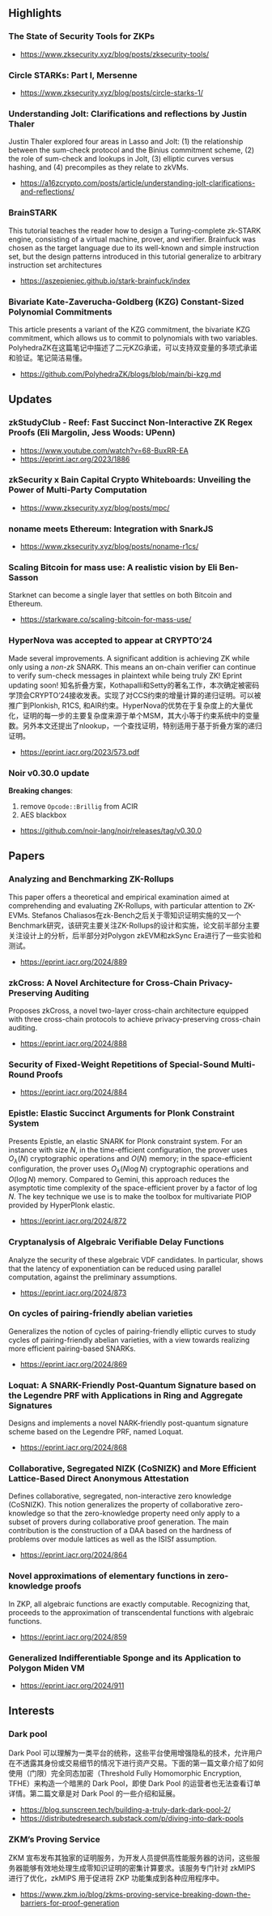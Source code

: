 ## Highlights
### The State of Security Tools for ZKPs
- <https://www.zksecurity.xyz/blog/posts/zksecurity-tools/>

### Circle STARKs: Part I, Mersenne
- <https://www.zksecurity.xyz/blog/posts/circle-starks-1/>

### Understanding Jolt: Clarifications and reflections by Justin Thaler
Justin Thaler explored four areas in Lasso and Jolt: (1) the relationship between the sum-check protocol and the Binius commitment scheme, (2) the role of sum-check and lookups in Jolt, (3) elliptic curves versus hashing, and (4) precompiles as they relate to zkVMs.
- <https://a16zcrypto.com/posts/article/understanding-jolt-clarifications-and-reflections/>

### BrainSTARK

This tutorial teaches the reader how to design a Turing-complete zk-STARK engine, consisting of a virtual machine, prover, and verifier. Brainfuck was chosen as the target language due to its well-known and simple instruction set, but the design patterns introduced in this tutorial generalize to arbitrary instruction set architectures
- <https://aszepieniec.github.io/stark-brainfuck/index>

### Bivariate Kate-Zaverucha-Goldberg (KZG) Constant-Sized Polynomial Commitments
This article presents a variant of the KZG commitment, the bivariate KZG commitment, which allows us to commit to polynomials with two variables.
PolyhedraZK在这篇笔记中描述了二元KZG承诺，可以支持双变量的多项式承诺和验证。笔记简洁易懂。
- <https://github.com/PolyhedraZK/blogs/blob/main/bi-kzg.md>

## Updates
### zkStudyClub - Reef: Fast Succinct Non-Interactive ZK Regex Proofs (Eli Margolin, Jess Woods: UPenn)
- https://www.youtube.com/watch?v=68-BuxRR-EA
- https://eprint.iacr.org/2023/1886

### zkSecurity x Bain Capital Crypto Whiteboards: Unveiling the Power of Multi-Party Computation
- https://www.zksecurity.xyz/blog/posts/mpc/

### noname meets Ethereum: Integration with SnarkJS
- https://www.zksecurity.xyz/blog/posts/noname-r1cs/

### Scaling Bitcoin for mass use: A realistic vision by Eli Ben-Sasson
Starknet can become a single layer that settles on both Bitcoin and Ethereum.
- https://starkware.co/scaling-bitcoin-for-mass-use/

### HyperNova was accepted to appear at CRYPTO’24
Made several improvements. A significant addition is achieving ZK while only using a *non-zk* SNARK. This means an on-chain verifier can continue to verify sum-check messages in plaintext while being truly ZK! Eprint updating soon!
知名折叠方案，Kothapalli和Setty的著名工作，本次确定被密码学顶会CRYPTO’24接收发表。实现了对CCS约束的增量计算的递归证明。可以被推广到Plonkish, R1CS, 和AIR约束。HyperNova的优势在于复杂度上的大量优化，证明的每一步的主要复杂度来源于单个MSM，其大小等于约束系统中的变量数。另外本文还提出了nlookup，一个查找证明，特别适用于基于折叠方案的递归证明。
- https://eprint.iacr.org/2023/573.pdf

### Noir v0.30.0 update
**Breaking changes**:
  1. remove `Opcode::Brillig` from ACIR
  2. AES blackbox
- https://github.com/noir-lang/noir/releases/tag/v0.30.0


## Papers
### Analyzing and Benchmarking ZK-Rollups
This paper offers a theoretical and empirical examination aimed at comprehending and evaluating ZK-Rollups, with particular attention to ZK-EVMs.
Stefanos Chaliasos在zk-Bench之后关于零知识证明实施的又一个Benchmark研究，该研究主要关注ZK-Rollups的设计和实施，论文前半部分主要关注设计上的分析，后半部分对Polygon zkEVM和zkSync Era进行了一些实验和测试。
- https://eprint.iacr.org/2024/889

### zkCross: A Novel Architecture for Cross-Chain Privacy-Preserving Auditing
Proposes zkCross, a novel two-layer cross-chain architecture equipped with three cross-chain protocols to achieve privacy-preserving cross-chain auditing.
- https://eprint.iacr.org/2024/888

### Security of Fixed-Weight Repetitions of Special-Sound Multi-Round Proofs
- https://eprint.iacr.org/2024/884

### Epistle: Elastic Succinct Arguments for Plonk Constraint System
Presents Epistle, an elastic SNARK for Plonk constraint system. For an instance with size $N$, in the time-efficient configuration, the prover uses $O_\lambda(N)$ cryptographic operations and $O(N)$ memory; in the space-efficient configuration, the prover uses $O_\lambda(N \log N)$ cryptographic operations and $O(\log N)$ memory. Compared to Gemini, this approach reduces the asymptotic time complexity of the space-efficient prover by a factor of $\log N$. The key technique we use is to make the toolbox for multivariate PIOP provided by HyperPlonk elastic.
- https://eprint.iacr.org/2024/872

### Cryptanalysis of Algebraic Verifiable Delay Functions
Analyze the security of these algebraic VDF candidates.  In particular, shows that the latency of exponentiation can be reduced using parallel computation, against the preliminary assumptions.
- https://eprint.iacr.org/2024/873

### On cycles of pairing-friendly abelian varieties
Generalizes the notion of cycles of pairing-friendly elliptic curves to study cycles of pairing-friendly abelian varieties, with a view towards realizing more efficient pairing-based SNARKs.
- https://eprint.iacr.org/2024/869

### Loquat: A SNARK-Friendly Post-Quantum Signature based on the Legendre PRF with Applications in Ring and Aggregate Signatures
Designs and implements a novel NARK-friendly post-quantum signature scheme based on the Legendre PRF, named Loquat.
- https://eprint.iacr.org/2024/868

### Collaborative, Segregated NIZK (CoSNIZK) and More Efficient Lattice-Based Direct Anonymous Attestation
Defines collaborative, segregated, non-interactive zero knowledge (CoSNIZK). This notion generalizes the property of collaborative zero-knowledge so that the zero-knowledge property need only apply to a subset of provers during collaborative proof generation. The main contribution is the construction of a DAA based on the hardness of problems over module lattices as well as the ISISf assumption.
- https://eprint.iacr.org/2024/864

### Novel approximations of elementary functions in zero-knowledge proofs
In ZKP, all algebraic functions are exactly computable. Recognizing that, proceeds to the approximation of transcendental functions with algebraic functions.
- https://eprint.iacr.org/2024/859

### Generalized Indifferentiable Sponge and its Application to Polygon Miden VM
- https://eprint.iacr.org/2024/911


## Interests
### Dark pool
Dark Pool 可以理解为一类平台的统称，这些平台使用增强隐私的技术，允许用户在不透露其身份或交易细节的情况下进行资产交易。下面的第一篇文章介绍了如何使用（门限）完全同态加密（Threshold Fully Homomorphic Encryption, TFHE）来构造一个暗黑的 Dark Pool，即使 Dark Pool 的运营者也无法查看订单详情。第二篇文章是对 Dark Pool 的一些介绍和延展。

- https://blog.sunscreen.tech/building-a-truly-dark-dark-pool-2/
- https://distributedresearch.substack.com/p/diving-into-dark-pools

### ZKM’s Proving Service
ZKM 宣布发布其独家的证明服务，为开发人员提供高性能服务器的访问，这些服务器能够有效地处理生成零知识证明的密集计算要求。该服务专门针对 zkMIPS 进行了优化，zkMIPS 用于促进将 ZKP 功能集成到各种应用程序中。

- https://www.zkm.io/blog/zkms-proving-service-breaking-down-the-barriers-for-proof-generation
